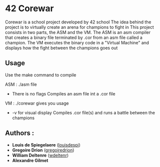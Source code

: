 # 42 Corewar
Corewar is a school project developed by 42 school
The idea behind the project is to virtually create an arena for champions to fight in
This project consists in two parts, the ASM and the VM.
The ASM is an asm compiler that creates a binary file terminated by .cor from an asm file called a champion.
The VM executes the binary code in a "Virtual Machine" and displays how the fight between the champions goes out

## Usage
Use the make command to compile

ASM :
./asm file
- There is no flags
Compiles an asm file int a .cor file

VM :
./corewar gives you usage
- -v for visual display
Compiles .cor file(s) and runs a battle between the champions

## Authors :
- **Louis de Spiegelaere** ([louisdespi](https://github.com/louisdespi))
- **Gregoire Drion** ([gregoiredrion](https://github.com/gregoiredrion))
- **William Deltenre** ([wdeltenr](https://github.com/wdeltenre))
- **Alexandre Gilmet**
